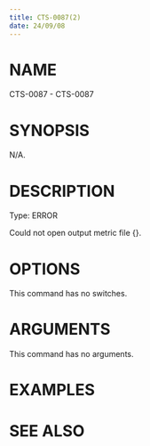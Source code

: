 ```yaml
---
title: CTS-0087(2)
date: 24/09/08
---
```


# NAME

CTS-0087 - CTS-0087

# SYNOPSIS

N/A.

# DESCRIPTION

Type: ERROR

Could not open output metric file {}.

# OPTIONS

This command has no switches.

# ARGUMENTS

This command has no arguments.

# EXAMPLES

# SEE ALSO
